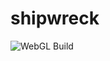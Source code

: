 # shipwreck

![WebGL Build](https://github.com/fielddaylab/shipwreck/workflows/WebGL%20Build/badge.svg)
